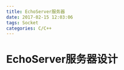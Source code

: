 ```yaml
---
title: EchoServer服务器
date: 2017-02-15 12:03:06
tags: Socket
categories: C/C++
---
```



# EchoServer服务器设计



